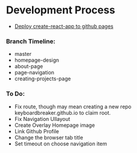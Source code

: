 # Development Process
* <a href="https://github.com/gitname/react-gh-pages" target="_blank">Deploy create-react-app to github pages</a>

### Branch Timeline:
* master
* homepage-design
* about-page 
* page-navigation
* creating-projects-page

### To Do:
* Fix route, though may mean creating a new repo keyboardbreaker.github.io to claim root.
* Fix Navigation UIlayout
* Create Overlay Homepage image
* Link Github Profile
* Change the browser tab title
* Set timeout on choose navigation item
